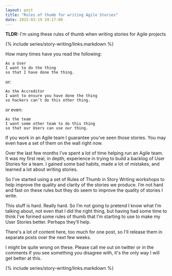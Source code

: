 ```yaml
---
layout: post
title: "Rules of thumb for writing Agile Stories"
date: 2015-03-19 19:17:00
---
```


**TLDR:** I'm using these rules of thumb when writing stories for Agile projects

{% include series/story-writing/links.markdown %}

How many times have you read the following:

    As a User
    I want to do the thing
    so that I have done the thing.

or:

    As the Accreditor
    I want to ensure you have done the thing
    so hackers can’t do this other thing.

or even:

    As the team
    I want some other team to do this thing
    so that our Users can use our thing.

If you work in an Agile team I guarantee you’ve seen those stories. You may even
have a set of them on the wall right now.

<!--more-->

Over the last few months I’ve spent a lot of time helping run an Agile team. It
was my first real, in depth, experience in trying to build a backlog of User
Stories for a team. I gained some bad habits, made a lot of mistakes, and
learned a lot about writing stories.

So I've started using a set of Rules of Thumb in Story Writing workshops to help
improve the quality and clarity of the stories we produce. I’m not hard and fast
on these rules but they do seem to improve the quality of stories I write.

This stuff is hard. Really hard. So I’m not going to pretend I know what I’m
talking about, not even that I did the right thing, but having had some time to
think I’ve formed some rules of thumb that I’m starting to use to make my User
Stories better. Perhaps they’ll help.

There's a lot of content here, too much for one post, so I'll release them in
separate posts over the next few weeks.

I might be quite wrong on these. Please call me out on twitter or in the
comments if you see something you disagree with, it's the only way I will get
better at this.

{% include series/story-writing/links.markdown %}
